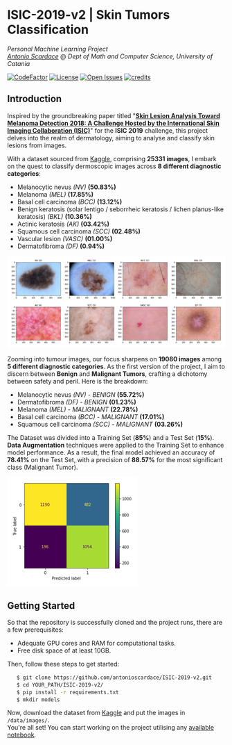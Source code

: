 # ISIC-2019-v2 | Skin Tumors Classification

_Personal Machine Learning Project_<br/>
_[Antonio Scardace](https://linktr.ee/antonioscardace)_ @ _Dept of Math and Computer Science, University of Catania_

[![CodeFactor](https://www.codefactor.io/repository/github/antonioscardace/isic-2019-v2/badge/main)](https://www.codefactor.io/repository/github/antonioscardace/isic-2019-v2/overview/main)
[![License](https://img.shields.io/github/license/antonioscardace/isic-2019-v2.svg)](https://github.com/antonioscardace/isic-2019-v2/blob/master/LICENSE)
[![Open Issues](https://img.shields.io/github/issues/antonioscardace/isic-2019-v2.svg)](https://github.com/antonioscardace/isic-2019-v2/issues)
[![credits](https://img.shields.io/badge/credits-here-green?style=flat&link=/docs/credits.txt)](/docs/credits.txt)

## Introduction

Inspired by the groundbreaking paper titled "**[Skin Lesion Analysis Toward Melanoma Detection 2018: A Challenge Hosted by the International Skin Imaging Collaboration (ISIC)](https://arxiv.org/abs/1902.03368)**" for the **ISIC 2019** challenge, this project delves into the realm of dermatology, aiming to analyse and classify skin lesions from images.

With a dataset sourced from [Kaggle](https://www.kaggle.com/datasets/andrewmvd/isic-2019), comprising **25331 images**, I embark on the quest to classify dermoscopic images across **8 different diagnostic categories**: 
* Melanocytic nevus _(NV)_ **(50.83%)**
* Melanoma _(MEL)_ **(17.85%)**
* Basal cell carcinoma _(BCC)_ **(13.12%)**
* Benign keratosis (solar lentigo / seborrheic keratosis / lichen planus-like keratosis) _(BKL)_ **(10.36%)**
* Actinic keratosis _(AK)_ **(03.42%)**
* Squamous cell carcinoma _(SCC)_ **(02.48%)**
* Vascular lesion _(VASC)_ **(01.00%)**
* Dermatofibroma _(DF)_ **(0.94%)**

<img src="docs/images/examples.jpg" alt="Examples"/>

Zooming into tumour images, our focus sharpens on **19080 images** among **5 different diagnostic categories**. As the first version of the project, I aim to discern between **Benign** and **Malignant Tumors**, crafting a dichotomy between safety and peril. Here is the breakdown: 
* Melanocytic nevus _(NV)_ - _BENIGN_ **(55.72%)**
* Dermatofibroma _(DF)_ - _BENIGN_ **(01.23%)**
* Melanoma _(MEL)_ - _MALIGNANT_ **(22.78%)**
* Basal cell carcinoma _(BCC)_ - _MALIGNANT_ **(17.01%)**
* Squamous cell carcinoma _(SCC)_ - _MALIGNANT_ **(03.26%)**

The Dataset was divided into a Training Set (**85%**) and a Test Set (**15%**). **Data Augmentation** techniques were applied to the Training Set to enhance model performance. As a result, the final model achieved an accuracy of **78.41%** on the Test Set, with a precision of **88.57%** for the most significant class (Malignant Tumor).

<img src="docs/images/cmatrix.png" alt="Test Confusion Matrix" width="300px"/>

## Getting Started

So that the repository is successfully cloned and the project runs, there are a few prerequisites:

* Adequate GPU cores and RAM for computational tasks.
* Free disk space of at least 10GB.

Then, follow these steps to get started:

```sh
   $ git clone https://github.com/antonioscardace/ISIC-2019-v2.git
   $ cd YOUR_PATH/ISIC-2019-v2/
   $ pip install -r requirements.txt
   $ mkdir models
```

Now, download the dataset from [Kaggle](https://www.kaggle.com/datasets/andrewmvd/isic-2019) and put the images in `/data/images/`.<br/>
You're all set! You can start working on the project utilising any [available notebook](/notebooks/).
